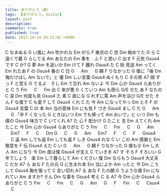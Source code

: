 ```yaml
---
title: ありがとう（歌）
tags:  [ありがとう, Guitar]
layout: post
description: 
comments: true
published: true
date: 2017-10-14 19:31:01 +0900
---
```


C なまぬる G い風に Am 吹かれな Em がら F 東京の C 空 Dm 眺めてた G ら
C 遠くで暮 G らしてる Am あなたの Em 事を　ふ F と思い C 出す F 元気 Gsus4 です C か?
G 夢 Am を追いか Em けて F 離れ Gsus4 た C 街
見送 Am ってく Em れたあ F の Gsus4 春の C 日 G 　 Am 　 G 
頼 F りなかった G 僕に「後 Em 悔だけはし Am ないで」と
優 Dm しい言葉 Gsus4 ぬくもり C その笑 A7 顔
ずっ F と覚え G てるよ　そし Em て忘れ Am ないよ
今 Dm 心か Gsus4 らありがと C う Fm 　 C 　 Fm 
出 C 来が悪 G くていつ Am も困ら G/E せた あ F なたの C 涙 Dm 何度も見 Gsus4 た
素 C 直にな G れずに罵 Am 声を浴び G/E せた そん F な僕で C も愛 F して Gsus4 くれ C た
今 Am になってやっ Em とそ F の Gsus4 言葉 C の
本 Am 当の意味 Em にも気 F づき Gsus4 まし C た G 　 Am 　 G 
「辛 F くなった G ときはいつ Em でも帰って Am おいで」と
いつ Dm も僕の Gsus4 味方で C いてくれ A7 た
心 F 配かけ G たこと 支 Em えてくれ Am たこと
今 Dm 心か Gsus4 らありがと C う
Fm 　 C 　 Fm 　 C 　 G 　 Am 　 Em7 　 F 　 C 　 Dm 
G 　 C 　 G 　 Am 　 Em7 　 F 　 C 　 F 　 Gsus4 　 C 
返 Am しても返 Em しても返 F しき Gsus4 れな C い
この Am 感謝と Em 敬意を F 伝 Gsus4 えた C い G 　 Am 　 G 
頼 F りなかった G 僕も少 Em し大人 Am になり
今 Dm 度は僕 Gsus4 が支え C ていきま A7 す
そろ F そろいい G 年でしょう　楽 Em して暮らして Am ください
僕 Dm ならもう Gsus4 大丈夫 C だか A7 ら
あな F たの元 G に生まれ本 Em 当によか Am ったと
今 Dm こうして Gsus4 胸を張って C 言い切れ A7 る
あな F たの願 G うような僕 Em になれてい Am ますか?
そん Dm な事を Gsus4 考え C る A7 
今 Dm 心か Gsus4 らありがと C う
Fm 　 C 　 Fm 　 C 　 G 　 Am 　 G 　 F 　 Fm 　 C 　 Csus4 　 C